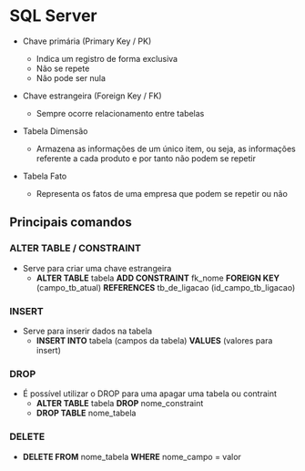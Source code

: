 # SQL Server

- Chave primária (Primary Key / PK)
  - Indica um registro de forma exclusiva
  - Não se repete
  - Não pode ser nula
  
- Chave estrangeira  (Foreign Key / FK)
  - Sempre ocorre relacionamento entre tabelas

- Tabela Dimensão
  - Armazena as informações de um único item, ou seja, as informações referente a cada produto e por tanto não podem se repetir

- Tabela Fato
  - Representa os fatos de uma empresa que podem se repetir ou não

## Principais comandos

### ALTER TABLE / CONSTRAINT
- Serve para criar uma chave estrangeira
  - **ALTER TABLE** tabela **ADD CONSTRAINT** fk_nome **FOREIGN KEY** (campo_tb_atual) **REFERENCES** tb_de_ligacao (id_campo_tb_ligacao)
### INSERT
- Serve para inserir dados na tabela
  - **INSERT INTO** tabela (campos da tabela) **VALUES** (valores para insert)
### DROP
- É possível utilizar o DROP para uma apagar uma tabela ou contraint
  - **ALTER TABLE** tabela **DROP** nome_constraint
  - **DROP TABLE** nome_tabela
### DELETE
  - **DELETE FROM** nome_tabela **WHERE** nome_campo = valor
  
